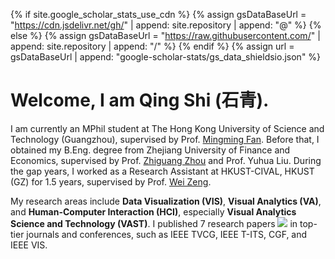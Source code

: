 {% if site.google_scholar_stats_use_cdn %}
{% assign gsDataBaseUrl = "https://cdn.jsdelivr.net/gh/" | append: site.repository | append: "@" %}
{% else %}
{% assign gsDataBaseUrl = "https://raw.githubusercontent.com/" | append: site.repository | append: "/" %}
{% endif %}
{% assign url = gsDataBaseUrl | append: "google-scholar-stats/gs_data_shieldsio.json" %}

# Welcome, I am Qing Shi (石青).
<span class='anchor' id='about-me'></span>
<!-- , under the supervision of <a href="https://www.mingmingfan.com/">Prof. Mingming Fan</a> -->
I am currently an MPhil student at The Hong Kong University of Science and Technology (Guangzhou), supervised by Prof. [Mingming Fan](https://www.mingmingfan.com/). Before that, I obtained my B.Eng. degree from Zhejiang University of Finance and Economics, supervised by Prof. <a href="http://zhgzhou.hdvis.net/">Zhiguang Zhou</a> and Prof. Yuhua Liu. During the gap years, I worked as a Research Assistant at HKUST-CIVAL, HKUST (GZ) for 1.5 years, supervised by Prof. <a href="https://zeng-wei.com/">Wei Zeng</a>.

My research areas include **Data Visualization (VIS)**, **Visual Analytics (VA)**, and **Human-Computer Interaction (HCI)**, especially **Visual Analytics Science and Technology (VAST)**. I published 7 research papers <a href='https://scholar.google.com/citations?user=K7LwtK0AAAAJ'><img src="https://img.shields.io/endpoint?logo=Google%20Scholar&url=https%3A%2F%2Fcdn.jsdelivr.net%2Fgh%2Fsqsssq%2Fsqsssq.github.io@google-scholar-stats%2Fgs_data_shieldsio.json&labelColor=f6f6f6&color=9cf&style=flat&label=citations"></a> in top-tier journals and conferences, such as IEEE TVCG, IEEE T-ITS, CGF, and IEEE VIS.

<!-- I'm a good programer. And I love exploring the unknown. -->

<!-- **I am looking for Co-authors. If you have interesting in my Research Direction, please feel free to contact me via qshi118 (at) connect (dot) hkust-gz (dot) edu (dot) cn** -->
